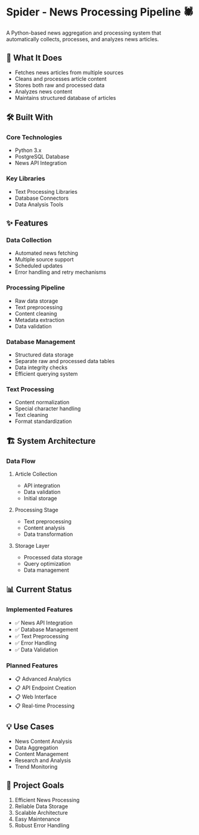 # Spider - News Processing Pipeline 🕷️

A Python-based news aggregation and processing system that automatically collects, processes, and analyzes news articles.

## 📌 What It Does

- Fetches news articles from multiple sources
- Cleans and processes article content
- Stores both raw and processed data
- Analyzes news content
- Maintains structured database of articles

## 🛠️ Built With

### Core Technologies
- Python 3.x
- PostgreSQL Database
- News API Integration

### Key Libraries
- Text Processing Libraries
- Database Connectors
- Data Analysis Tools

## ✨ Features

### Data Collection
- Automated news fetching
- Multiple source support
- Scheduled updates
- Error handling and retry mechanisms

### Processing Pipeline
- Raw data storage
- Text preprocessing
- Content cleaning
- Metadata extraction
- Data validation

### Database Management
- Structured data storage
- Separate raw and processed data tables
- Data integrity checks
- Efficient querying system

### Text Processing
- Content normalization
- Special character handling
- Text cleaning
- Format standardization

## 🏗️ System Architecture

### Data Flow
1. Article Collection
   - API integration
   - Data validation
   - Initial storage

2. Processing Stage
   - Text preprocessing
   - Content analysis
   - Data transformation

3. Storage Layer
   - Processed data storage
   - Query optimization
   - Data management

## 📊 Current Status

### Implemented Features
- ✅ News API Integration
- ✅ Database Management
- ✅ Text Preprocessing
- ✅ Error Handling
- ✅ Data Validation

### Planned Features
- 📋 Advanced Analytics
- 📋 API Endpoint Creation
- 📋 Web Interface
- 📋 Real-time Processing

## 💡 Use Cases

- News Content Analysis
- Data Aggregation
- Content Management
- Research and Analysis
- Trend Monitoring

## 🎯 Project Goals

1. Efficient News Processing
2. Reliable Data Storage
3. Scalable Architecture
4. Easy Maintenance
5. Robust Error Handling
